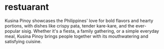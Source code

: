 
# restuarant
Kusina Pinoy showcases the Philippines' love for bold flavors and hearty portions, with dishes like crispy pata, tender kare-kare, and the ever-popular sisig. Whether it's a fiesta, a family gathering, or a simple everyday meal, Kusina Pinoy brings people together with its mouthwatering and satisfying cuisine.
